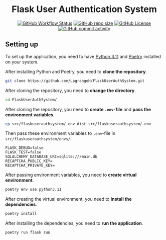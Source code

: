 <h1 align="center">Flask User Authentication System</h1>

<div align="center">
  <a href="https://github.com/LagrangeH/FlaskUserAuthSystem/actions/workflows/python-app.yml"><img alt="GitHub Workflow Status" src="https://img.shields.io/github/actions/workflow/status/LagrangeH/FlaskUserAuthSystem/python-app.yml"></a>
  <a href="https://github.com/LagrangeH/FlaskUserAuthSystem"><img alt="GitHub repo size" src="https://img.shields.io/github/repo-size/LagrangeH/FlaskUserAuthSystem"></a>
  <a href="https://github.com/LagrangeH/FlaskUserAuthSystem/blob/main/LICENSE"><img alt="GitHub License" src="https://img.shields.io/github/license/LagrangeH/FlaskUserAuthSystem"></a>
  <a href="https://github.com/LagrangeH/FlaskUserAuthSystem/commits/main"><img alt="GitHub commit activity" src="https://img.shields.io/github/commit-activity/m/LagrangeH/FlaskUserAuthSystem"></a>
</div>

[//]: # (This is a simple Flask User Authentication System. It uses Flask-SQLAlchemy for database management and SQLite for database. It uses Flask-Login for user session management. It uses Flask-WTF for form handling. It uses Flask-Bootstrap for styling. It uses Flask-Gravatar for user profile picture. It uses Flask-Mail for sending emails. It uses Flask-Script for running the application. It uses Flask-Migrate for database migrations. It uses Flask-DebugToolbar for debugging. It uses Flask-Testing for testing.)

## Setting up

To set up the application, you need to have [Python 3.11](https://www.python.org/downloads/) and [Poetry](https://python-poetry.org/docs/#installation) installed on your system.

After installing Python and Poetry, you need to **clone the repository**.

```bash
git clone https://github.com/LagrangeH/FlaskUserAuthSystem.git
```

After cloning the repository, you need to **change the directory**.
```bash
cd FlaskUserAuthSystem/
```

After cloning the repository, you need to **create `.env`-file** and **pass the environment variables**.

```bash
cp src/flaskuserauthsystem/.env.dist src/flaskuserauthsystem/.env
```

Then pass these environment variables to `.env`-file in `src/flaskuserauthsystem/envs/`.

```dotenv
FLASK_DEBUG=false
FLASK_TEST=false
SQLALCHEMY_DATABASE_URI=sqlite:///main.db
RECAPTCHA_PUBLIC_KEY=
RECAPTCHA_PRIVATE_KEY=
```

After passing environment variables, you need to **create virtual environment**.

```bash
poetry env use python3.11
```
After creating the virtual environment, you need to **install the dependencies**.

```bash
poetry install
```

After installing the dependencies, you need to **run the application**.

```bash
poetry run flask run
```
